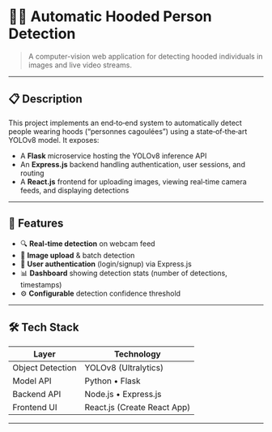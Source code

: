 # 🕵️‍♂️ Automatic Hooded Person Detection 

> A computer-vision web application for detecting hooded individuals in images and live video streams.

---

## 📋 Description

This project implements an end‑to‑end system to automatically detect people wearing hoods (“personnes cagoulées”) using a state‑of‑the‑art YOLOv8 model. It exposes:

- A **Flask** microservice hosting the YOLOv8 inference API  
- An **Express.js** backend handling authentication, user sessions, and routing  
- A **React.js** frontend for uploading images, viewing real‑time camera feeds, and displaying detections

---

## 🚀 Features

- 🔍 **Real‑time detection** on webcam feed  
- 📸 **Image upload** & batch detection  
- 👤 **User authentication** (login/signup) via Express.js  
- 📊 **Dashboard** showing detection stats (number of detections, timestamps)  
- ⚙️ **Configurable** detection confidence threshold  

---

## 🛠️ Tech Stack

| Layer            | Technology      |
| ---------------- | --------------- |
| Object Detection | YOLOv8 (Ultralytics) |
| Model API        | Python • Flask  |
| Backend API      | Node.js • Express.js |
| Frontend UI      | React.js (Create React App) |


---




